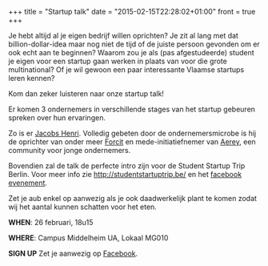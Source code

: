 +++
title = "Startup talk"
date = "2015-02-15T22:28:02+01:00"
front = true
+++

Je hebt altijd al je eigen bedrijf willen oprichten?
Je zit al lang met dat billion-dollar-idea maar nog niet de tijd of de juiste persoon gevonden om er ook echt aan te beginnen?
Waarom zou je als (pas afgestudeerde) student je eigen voor een startup gaan werken in plaats van voor die grote multinational?
Of je wil gewoon een paar interessante Vlaamse startups leren kennen?

Kom dan zeker luisteren naar onze startup talk!

Er komen 3 ondernemers in verschillende stages van het startup gebeuren spreken over hun ervaringen.

Zo is er [Jacobs Henri](http://jacobshenri.be/).
Volledig gebeten door de ondernemersmicrobe is hij de oprichter van onder meer [Forcit](http://forcit.be/) en mede-initiatiefnemer van [Aerey](http://aerey.be/), een community voor jonge ondernemers.

Bovendien zal de talk de perfecte intro zijn voor de Student Startup Trip Berlin. Voor meer info zie <http://studentstartuptrip.be/> en het [facebook evenement](facebook.com/events/1531745160418417/).

Zet je aub enkel op aanwezig als je ook daadwerkelijk plant te komen zodat wij het aantal kunnen schatten voor het eten.

**WHEN**: 26 februari, 18u15

**WHERE**: Campus Middelheim UA, Lokaal MG010

**SIGN UP** Zet je aanwezig op [Facebook](https://www.facebook.com/events/408628709293292/408628712626625/).
